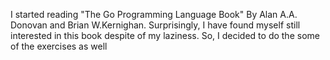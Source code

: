 I started reading "The Go Programming Language Book" By Alan A.A. Donovan and Brian W.Kernighan.
Surprisingly, I have found myself still interested in this book despite of my laziness. 
So, I decided to do the some of the exercises as well